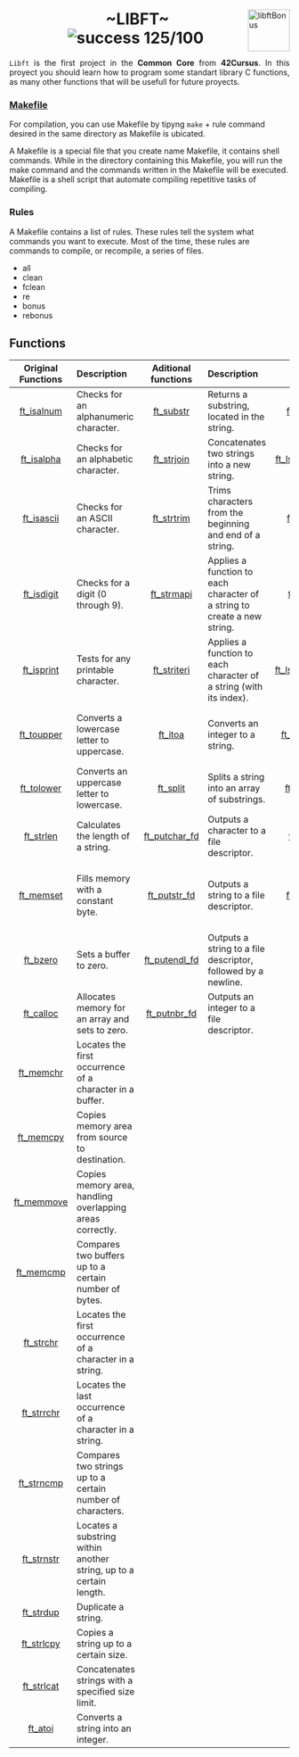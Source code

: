 <div>
	<img align="right" alt="libftBonus" src="https://github.com/eduaserr/42-project-badges/blob/a48e677fd4871e6999a9564101dca26091ec18ef/badges/libftm.png" width="75px">
	<h1 align="center">&emsp; ~LIBFT~ <br>&emsp;<img alt="success 125/100" src="https://img.shields.io/badge/125%2F100-green?style=plastic&logoColor=green&label=success"></h1>
</div>
<div align="justify">
	<code>Libft</code> is the first project in the <b>Common Core</b> from <b>42Cursus</b>. In this proyect you should learn how to program some standart library C functions, as many other functions that will be usefull for future proyects.
</div>

### [Makefile](/libft/Makefile)

For compilation, you can use Makefile by tipyng `make` + rule command desired in the same directory as Makefile is ubicated.
  
A Makefile is a special file that you create name Makefile, it contains shell commands. While in the directory containing this Makefile, you will run the make command and the commands written in the Makefile will be executed. Makefile is a shell script that automate compiling repetitive tasks of compiling.

### Rules

A Makefile contains a list of rules. These rules tell the system what commands you want to execute. Most of the time, these rules are commands to compile, or recompile, a series of files.

* all
* clean
* fclean
* re
* bonus
* rebonus

## Functions

Original Functions|Description|Aditional functions|Description|BONUS|Description
:----------------:|:----------|:-----------------:|:----------|:---:|:----------|
[ft_isalnum](/libft/ft_isalnum.c)|Checks for an alphanumeric character.|[ft_substr](/libft/ft_substr.c)|Returns a substring, located in the string.|[ft_lstnew](/libft/ft_lstnew_bonus.c)|Creates a new element in the list.
[ft_isalpha](/libft/ft_isalpha.c)|Checks for an alphabetic character.|[ft_strjoin](/libft/ft_strjoin.c)|Concatenates two strings into a new string.|[ft_lstadd_front](/libft/ft_lstadd_front_bonus.c)|Adds an element to the front of the list.
[ft_isascii](/libft/ft_isascii.c)|Checks for an ASCII character.|[ft_strtrim](/libft/ft_strtrim.c)|Trims characters from the beginning and end of a string.|[ft_lstsize](/libft/ft_lstsize_bonus.c)|Returns the number of elements in the list.
[ft_isdigit](/libft/ft_isdigit.c)|Checks for a digit (0 through 9).|[ft_strmapi](/libft/ft_strmapi.c)|Applies a function to each character of a string to create a new string.|[ft_lstlast](/libft/ft_lstlast_bonus.c)|Returns the last element of the list.
[ft_isprint](/libft/ft_isprint.c)|Tests for any printable character.|[ft_striteri](/libft/ft_striteri.c)|Applies a function to each character of a string (with its index).|[ft_lstadd_back](/libft/ft_lstadd_back_bonus.c)|Adds an element to the end of the list.
[ft_toupper](/libft/ft_toupper.c)|Converts a lowercase letter to uppercase.|[ft_itoa](/libft/ft_itoa.c)|Converts an integer to a string.|[ft_lstdelone](/libft/ft_lstdelone_bonus.c)|Deletes a single element from the list.
[ft_tolower](/libft/ft_tolower.c)|Converts an uppercase letter to lowercase.|[ft_split](/libft/ft_split.c)|Splits a string into an array of substrings.|[ft_lstclear](/libft/ft_lstclear_bonus.c)|Clears all elements from the list.
[ft_strlen](/libft/ft_strlen.c)|Calculates the length of a string.|[ft_putchar_fd](/libft/ft_putchar_fd.c)|Outputs a character to a file descriptor.|[ft_lstiter](/libft/ft_lstiter_bonus.c)|Iterates over each element of the list.
[ft_memset](/libft/ft_memset.c)|Fills memory with a constant byte.|[ft_putstr_fd](/libft/ft_putstr_fd.c)|Outputs a string to a file descriptor.|[ft_lstmap](/libft/ft_lstmap_bonus.c)|Applies a function to each element and creates a new list.
[ft_bzero](/libft/ft_bzero.c)|Sets a buffer to zero.|[ft_putendl_fd](/libft/ft_putendl_fd.c)|Outputs a string to a file descriptor, followed by a newline.
[ft_calloc](/libft/ft_calloc.c)|Allocates memory for an array and sets to zero.|[ft_putnbr_fd](/libft/ft_putnbr_fd.c)|Outputs an integer to a file descriptor.
[ft_memchr](/libft/ft_memchr.c)|Locates the first occurrence of a character in a buffer.
[ft_memcpy](/libft/ft_memcpy.c)|Copies memory area from source to destination.
[ft_memmove](/libft/ft_memmove.c)|Copies memory area, handling overlapping areas correctly.
[ft_memcmp](/libft/ft_memcmp.c)|Compares two buffers up to a certain number of bytes.
[ft_strchr](/libft/ft_strchr.c)|Locates the first occurrence of a character in a string.
[ft_strrchr](/libft/ft_strrchr.c)|Locates the last occurrence of a character in a string.
[ft_strncmp](/libft/ft_strncmp.c)|Compares two strings up to a certain number of characters.
[ft_strnstr](/libft/ft_strnstr.c)|Locates a substring within another string, up to a certain length.
[ft_strdup](/libft/ft_strdup.c)|Duplicate a string.
[ft_strlcpy](/libft/ft_strlcpy.c)|Copies a string up to a certain size.
[ft_strlcat](/libft/ft_strlcat.c)|Concatenates strings with a specified size limit.
[ft_atoi](/libft/ft_atoi.c)|Converts a string into an integer.
